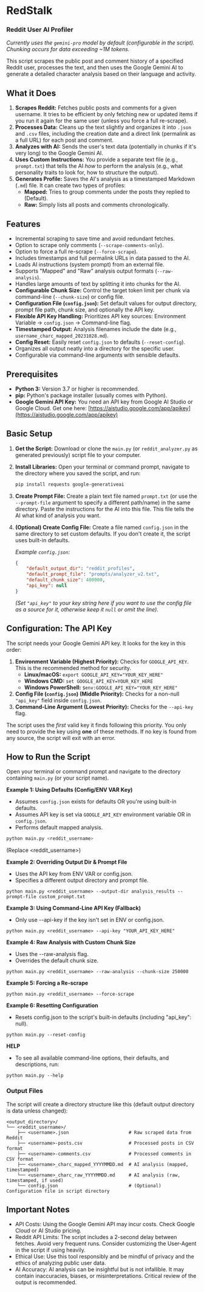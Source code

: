 # RedStalk
### Reddit User AI Profiler

*Currently uses the `gemini-pro` model by default (configurable in the script). Chunking occurs for data exceeding ~1M tokens.*

This script scrapes the public post and comment history of a specified Reddit user, processes the text, and then uses the Google Gemini AI to generate a detailed character analysis based on their language and activity.

## What it Does

1.  **Scrapes Reddit:** Fetches public posts and comments for a given username. It tries to be efficient by only fetching new or updated items if you run it again for the same user (unless you force a full re-scrape).
2.  **Processes Data:** Cleans up the text slightly and organizes it into `.json` and `.csv` files, including the creation date and a direct link (permalink as a full URL) for each post and comment.
3.  **Analyzes with AI:** Sends the user's text data (potentially in chunks if it's very long) to the Google Gemini AI.
4.  **Uses Custom Instructions:** You provide a separate text file (e.g., `prompt.txt`) that tells the AI *how* to perform the analysis (e.g., what personality traits to look for, how to structure the output).
5.  **Generates Profile:** Saves the AI's analysis as a timestamped Markdown (`.md`) file. It can create two types of profiles:
    *   **Mapped:** Tries to group comments under the posts they replied to (Default).
    *   **Raw:** Simply lists all posts and comments chronologically.

## Features

*   Incremental scraping to save time and avoid redundant fetches.
*   Option to scrape only comments (`--scrape-comments-only`).
*   Option to force a full re-scrape (`--force-scrape`).
*   Includes timestamps and full permalink URLs in data passed to the AI.
*   Loads AI instructions (system prompt) from an external file.
*   Supports "Mapped" and "Raw" analysis output formats (`--raw-analysis`).
*   Handles large amounts of text by splitting it into chunks for the AI.
*   **Configurable Chunk Size:** Control the target token limit per chunk via command-line (`--chunk-size`) or config file.
*   **Configuration File (`config.json`):** Set default values for output directory, prompt file path, chunk size, and optionally the API key.
*   **Flexible API Key Handling:** Prioritizes API key sources: Environment Variable -> `config.json` -> Command-line flag.
*   **Timestamped Output:** Analysis filenames include the date (e.g., `username_charc_mapped_20231028.md`).
*   **Config Reset:** Easily reset `config.json` to defaults (`--reset-config`).
*   Organizes all output neatly into a directory for the specific user.
*   Configurable via command-line arguments with sensible defaults.

## Prerequisites

*   **Python 3:** Version 3.7 or higher is recommended.
*   **pip:** Python's package installer (usually comes with Python).
*   **Google Gemini API Key:** You need an API key from Google AI Studio or Google Cloud. Get one here: [https://aistudio.google.com/app/apikey](https://aistudio.google.com/app/apikey)

## Basic Setup

1.  **Get the Script:** Download or clone the `main.py` (or `reddit_analyzer.py` as generated previously) script file to your computer.
2.  **Install Libraries:** Open your terminal or command prompt, navigate to the directory where you saved the script, and run:
    ```bash
    pip install requests google-generativeai
    ```
3.  **Create Prompt File:** Create a plain text file named `prompt.txt` (or use the `--prompt-file` argument to specify a different path/name) in the same directory. Paste the instructions for the AI into this file. This file tells the AI what kind of analysis you want.
4.  **(Optional) Create Config File:** Create a file named `config.json` in the same directory to set custom defaults. If you don't create it, the script uses built-in defaults.

    *Example `config.json`:*
    ```json
    {
        "default_output_dir": "reddit_profiles",
        "default_prompt_file": "prompts/analyzer_v2.txt",
        "default_chunk_size": 400000,
        "api_key": null
    }
    ```
    *(Set `"api_key"` to your key string here if you want to use the config file as a source for it, otherwise keep it `null` or omit the line).*

## Configuration: The API Key

The script needs your Google Gemini API key. It looks for the key in this order:

1.  **Environment Variable (Highest Priority):** Checks for `GOOGLE_API_KEY`. This is the recommended method for security.
    *   **Linux/macOS:** `export GOOGLE_API_KEY="YOUR_KEY_HERE"`
    *   **Windows CMD:** `set GOOGLE_API_KEY=YOUR_KEY_HERE`
    *   **Windows PowerShell:** `$env:GOOGLE_API_KEY="YOUR_KEY_HERE"`
2.  **Config File (`config.json`) (Middle Priority):** Checks for a non-null `"api_key"` field inside `config.json`.
3.  **Command-Line Argument (Lowest Priority):** Checks for the `--api-key` flag.

The script uses the *first* valid key it finds following this priority. You only need to provide the key using **one** of these methods. If no key is found from any source, the script will exit with an error.

## How to Run the Script

Open your terminal or command prompt and navigate to the directory containing `main.py` (or your script name).

**Example 1: Using Defaults (Config/ENV VAR Key)**

*   Assumes `config.json` exists for defaults OR you're using built-in defaults.
*   Assumes API key is set via `GOOGLE_API_KEY` environment variable OR in `config.json`.
*   Performs default mapped analysis.

```bash
python main.py <reddit_username>
```
(Replace <reddit_username>)

**Example 2: Overriding Output Dir & Prompt File**
*   Uses the API key from ENV VAR or config.json.
*   Specifies a different output directory and prompt file.

```
python main.py <reddit_username> --output-dir analysis_results --prompt-file custom_prompt.txt
```
**Example 3: Using Command-Line API Key (Fallback)**
*   Only use --api-key if the key isn't set in ENV or config.json.

```
python main.py <reddit_username> --api-key "YOUR_API_KEY_HERE"
```
**Example 4: Raw Analysis with Custom Chunk Size**
*   Uses the --raw-analysis flag.
*   Overrides the default chunk size.
```
python main.py <reddit_username> --raw-analysis --chunk-size 250000
```

**Example 5: Forcing a Re-scrape**
```
python main.py <reddit_username> --force-scrape
```

**Example 6: Resetting Configuration**
*   Resets config.json to the script's built-in defaults (including "api_key": null).
```
python main.py --reset-config
```

**HELP**
*   To see all available command-line options, their defaults, and descriptions, run:
```
python main.py --help
```

### Output Files
The script will create a directory structure like this (default output directory is data unless changed):
```
<output_directory>/
└── <reddit_username>/
    ├── <username>.json                      # Raw scraped data from Reddit
    ├── <username>-posts.csv                 # Processed posts in CSV format
    ├── <username>-comments.csv              # Processed comments in CSV format
    ├── <username>_charc_mapped_YYYYMMDD.md  # AI analysis (mapped, timestamped)
    └── <username>_charc_raw_YYYYMMDD.md     # AI analysis (raw, timestamped, if used)
    └── config.json                          # (Optional) Configuration file in script directory
```
## Important Notes
*   API Costs: Using the Google Gemini API may incur costs. Check Google Cloud or AI Studio pricing.
*   Reddit API Limits: The script includes a 2-second delay between fetches. Avoid very frequent runs. Consider customizing the User-Agent in the script if using heavily.
*   Ethical Use: Use this tool responsibly and be mindful of privacy and the ethics of analyzing public user data.
*   AI Accuracy: AI analysis can be insightful but is not infallible. It may contain inaccuracies, biases, or misinterpretations. Critical review of the output is recommended.
